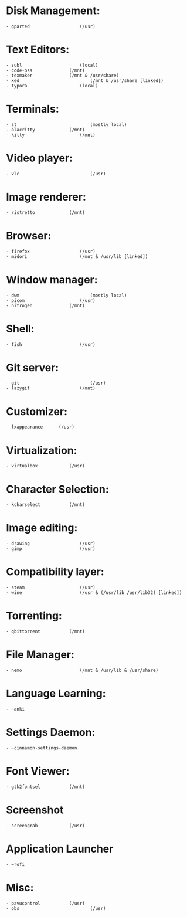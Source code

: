 <!--*NOTE(mh): Changes made @ 25/08/21 01:14 AM-->

# Disk Management:
	- gparted					(/usr)

# Text Editors:
	- subl						(local)
	- code-oss				(/mnt)
	- texmaker				(/mnt & /usr/share)
	- xed							(/mnt & /usr/share [linked])
	- typora					(local)

# Terminals:
	- st							(mostly local)
	- alacritty				(/mnt)
	- kitty						(/mnt)

# Video player:
	- vlc							(/usr)

# Image renderer:
	- ristretto				(/mnt)

# Browser:
	- firefox					(/usr)
	- midori					(/mnt & /usr/lib [linked])

# Window manager:
	- dwm							(mostly local)
	- picom						(/usr)
	- nitrogen				(/mnt)

# Shell:
	- fish						(/usr)

# Git server:
	- git							(/usr)
	- lazygit					(/mnt)

# Customizer:
	- lxappearance		(/usr)

# Virtualization:
	- virtualbox			(/usr)

# Character Selection:
	- kcharselect			(/mnt)

# Image editing:
	- drawing					(/usr)
	- gimp						(/usr)

# Compatibility layer:
	- steam						(/usr)
	- wine						(/usr & (/usr/lib /usr/lib32) [linked])
<!--*TODO(mh): Analise wine libraries :: DONE(mh)-->

# Torrenting:
	- qbittorrent			(/mnt)

# File Manager:
	- nemo						(/mnt & /usr/lib & /usr/share)

# Language Learning:
	- ~anki

# Settings Daemon:
	- ~cinnamon-settings-daemon

# Font Viewer:
	- gtk2fontsel			(/mnt)

# Screenshot
	- screengrab			(/usr)

# Application Launcher
	- ~rofi

# Misc:
	- pavucontrol			(/usr)	
	- obs							(/usr)	
